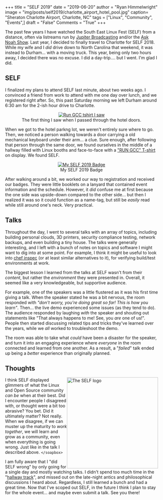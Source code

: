 +++
title  = "SELF 2019"
date   = "2019-06-20"
author = "Ryan Himmelwright"
image  = "img/posts/self2019/charlotte_airport_hotel_pool.jpg"
caption= "Sheraton Charlotte Airport, Charlotte, NC"
tags   = ["Linux", "Community", "Events",]
draft  = "False"
Comments = "True"
+++

The past few years I have watched the South East Linux Fest (SELF) from a
distance, often via listreams run by [Jupiter
Broadcasting](https://www.jupiterbroadcasting.com/) and/or the [Ask Noah
Show](http://www.asknoahshow.com/). Last year, I decided to finally travel to
Charlotte for SELF 2018. While my wife and I *did* drive down to North Carolina
that weekend, it was instead to Durham... with a moving truck. This year, being
only two hours away, I decided there was no excuse. I did a day-trip....  but I
went. I'm glad I did.

<!--more-->
## SELF

I finalized my plans to attend SELF last minute, about two weeks ago. I
convinced a friend from work to attend with me one day over lunch, and we
registered right after. So, this past Saturday morning we left Durham around
6:30 am for the 2-ish hour drive to Charlotte.

<center>
<a href='../../img/posts/self2019/rungcc.png'>
<img alt="Run GCC tshirt I saw" src="../../img/posts/self2019/rungcc.png" style="max-width: 100%;"/>
</a>
<div class="caption">The first thing I saw when I passed through the hotel
doors.</div>
</center>

When we got to the hotel parkng lot, we weren't entirely sure where to go.
Then, we noticed a person walking towards a door carrying a old mechanical
keyboard under their arm... a clue. Sure enough, after following that person
through the same door, we found ourselves in the middle of a hallway filled
with Linux booths and face-to-face with a ["RUN GCC"
T-shirt](https://shop.fsf.org/tshirts-hoodies/run-gcc-shirt) on display. We
found SELF.

<center>
<a href='../../img/posts/self2019/self2019_badge.jpg'>
<img alt="My SELF 2019 Badge" src="../../img/posts/self2019/self2019_badge.jpg" style="max-width: 100%;"/>
</a>
<div class="caption">My SELF 2019 Badge</div>
</center>

After walking around a bit, we worked our way to registration and received our
badges. They were little booklets on a lanyard that contained event information and the
schedule. However, it *did* confuse me at first because the one side was
upside-down compared to the other side... but then I realized it was so it
could function as a name-tag, but still be *easily* read while still around
one's neck. Very practical.



## Talks

Throughout the day, I went to several talks with an array of topics, including building
personal clouds, 3D printers, security compliance testing, network backups, and
even building a tiny house. The talks were generally interesting, and I left with a
bunch of notes on topics and software I might want to dig into at some point.
For example, I think it might be useful to look into [chef
inspec](https://www.chef.io/products/chef-inspec/) (or at least similar
alternatives to it), for verifying build/test environments at work.


The biggest lesson I learned from the talks at SELF wasn't from their
*content*, but rather the *environment* they were presented in. Overall, it
seemed like a very knowledgeable, but supportive audience.


For example, one of the speakers was a little flustered as it was his first time
giving a talk. When the speaker stated he was a bit nervous, the room responded
with *"don't worry, you're doing great so far! This is how you learn"*. Then...
the live demo experienced some issues (as they tend to do). The audience
responded by laughing *with* the speaker and shouting out statements like "That
always happens to me! See, you *are* one of us!". People then started
discussing related tips and tricks they've learned over the years, while we
*all* worked to troubleshoot the demo.

The room was able to take what *could* have been a disaster for the speaker,
and turn it into an engaging experience where *everyone* in the room connected
and learned from one another.  As a result, a "*failed*" talk ended up being a
*better* experience than originally planned.


## Thoughts

<a href='../../img/posts/self2019/self_logo.png'>
<img alt="The SELF logo" src="../../img/posts/self2019/self_logo.png" style="max-width: 100%; width: 300px; float: right;"/>
</a>

I think SELF displayed glimmers of what the Linux and Open Source
community *can be* when at their best. Did I encounter people I disagreed with,
or thought were a bit too abrasive? You bet. Did it ultimately matter? Not
really. When we disagree, if we can muster up the maturity to *work
together*, we will learn and grow as a community, even when everything is going wrong.
Just like in the talk I described above.
`</soapbox>`

I am fully aware that I "did SELF wrong" by only going for
a single day and mostly watching talks. I didn't spend too much
time in the "[hallway
track](https://web.archive.org/web/20201129232611/https://blogs.vmware.com/opensource/2018/05/15/hallway-track-open-source-conferences/)",
and missed out on the late-night antics and philosophical discussions I heard
about. Regardless, I still learned a bunch and had a great time. Now that I've scoped out
SELF, in the future I think I plan to stay for the whole event... and maybe
even submit a talk. See you there!
